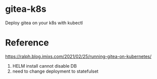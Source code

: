 # gitea-k8s
Deploy gitea on your k8s with kubectl

# Reference
https://ralph.blog.imixs.com/2021/02/25/running-gitea-on-kubernetes/



1. HELM install cannot disable DB
2. need to change deployment to statefulset